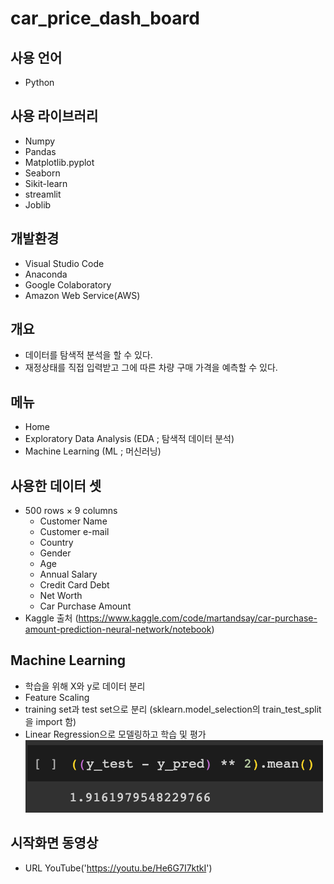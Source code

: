 # car_price_dash_board

## 사용 언어
- Python

## 사용 라이브러리
- Numpy
- Pandas
- Matplotlib.pyplot
- Seaborn
- Sikit-learn
- streamlit
- Joblib

## 개발환경
- Visual Studio Code
- Anaconda
- Google Colaboratory
- Amazon Web Service(AWS)

## 개요
- 데이터를 탐색적 분석을 할 수 있다.
- 재정상태를 직접 입력받고 그에 따른 차량 구매 가격을 예측할 수 있다.

## 메뉴
- Home
- Exploratory Data Analysis (EDA ; 탐색적 데이터 분석)
- Machine Learning (ML ; 머신러닝)

## 사용한 데이터 셋
- 500 rows × 9 columns
    - Customer Name
    - Customer e-mail
    - Country
    - Gender
    - Age
    - Annual Salary
    - Credit Card Debt
    - Net Worth
    - Car Purchase Amount
- Kaggle 출처  (https://www.kaggle.com/code/martandsay/car-purchase-amount-prediction-neural-network/notebook)

## Machine Learning 
- 학습을 위해 X와 y로 데이터 분리
- Feature Scaling
- training set과 test set으로 분리  (sklearn.model_selection의 train_test_split을 import 함)
- Linear Regression으로 모델링하고 학습 및 평가
![screenshot](https://github.com/yongminjo/car_price_dash_board/blob/main/data/model.png?raw=true)

## 시작화면 동영상
- URL YouTube('https://youtu.be/He6G7I7ktkI')
